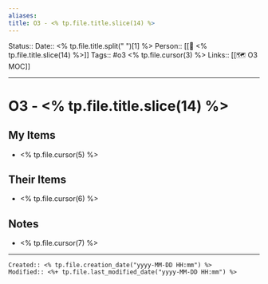 ```yaml
---
aliases: 
title: O3 - <% tp.file.title.slice(14) %>
---
```

Status:: 
Date:: <% tp.file.title.split(" ")[1] %>
Person:: [[👤 <% tp.file.title.slice(14) %>]]
Tags:: #o3 <% tp.file.cursor(3) %>
Links:: [[🗺 O3 MOC]]
___

# O3 - <% tp.file.title.slice(14) %>

## My Items
- <% tp.file.cursor(5) %>

## Their Items
- <% tp.file.cursor(6) %>

## Notes
- <% tp.file.cursor(7) %>

___
```ad-fileInfo 
Created:: <% tp.file.creation_date("yyyy-MM-DD HH:mm") %>
Modified:: <%+ tp.file.last_modified_date("yyyy-MM-DD HH:mm") %>
```
